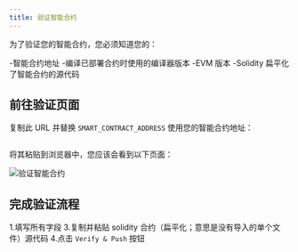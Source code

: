 ```yaml
---
title: 验证智能合约
---
```


为了验证您的智能合约，您必须知道您的：

-智能合约地址
-编译已部署合约时使用的编译器版本
-EVM 版本
-Solidity 扁平化了智能合约的源代码

## 前往验证页面

复制此 URL 并替换 `SMART_CONTRACT_ADDRESS` 使用您的智能合约地址：

```https://explorer.evm.eosnetwork.com/address/SMART_CONTRACT_ADDRESS/verify-via-flattened-code/new
```

将其粘贴到浏览器中，您应该会看到以下页面：

![验证智能合约](/images/verify_contract.png)

## 完成验证流程

1.填写所有字段
3.复制并粘贴 solidity 合约（扁平化；意思是没有导入的单个文件）源代码
4.点击 `Verify & Push` 按钮
